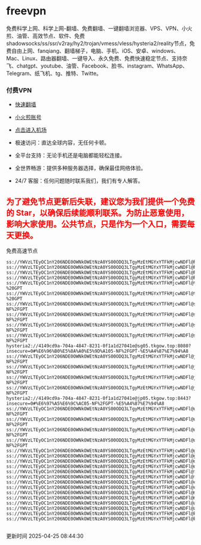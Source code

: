 # freevpn

免费科学上网、科学上网-翻墙、免费翻墙、一键翻墙浏览器、VPS、VPN、小火煎、油管、高效节点、软件、免费shadowsocks/ss/ssr/v2ray/hy2/trojan/vmess/vless/hysteria2/reality节点，免费自由上网、fanqiang、翻墙梯子，电脑、手机、iOS、安卓、windows、Mac、Linux、路由器翻墙、一键导入、永久免费、免费快速稳定节点、支持奈飞、chatgpt、youtube、油管、Facebook、脸书、instagram、WhatsApp、Telegram、纸飞机、tg、推特、Twitte。

### 付费VPN
* [快速翻墙](https://uhuio.top/) 

* [小火煎账号](https://free-clash.top/) 

* [点击进入机场](https://uhuio.top/) 

* 极速访问：直达全球内容，无任何卡顿。

* 全平台支持：无论手机还是电脑都能轻松连接。

* 全世界畅游：提供多种服务器选择，确保最佳网络体验。

* 24/7 客服：任何问题随时联系我们，我们有专人解答。

## <font color="red">为了避免节点更新后失联，建议您为我们提供一个免费的 Star，以确保后续能顺利联系。为防止恶意使用，影响大家使用。公共节点，只是作为一个入口，需要每天更换。</font>

免费高速节点

```ss://YWVzLTEyOC1nY206NDE0OWNkOWEtNzA0YS00ODQ3LTgyMzEtMGYxYTFkMjcwNDFl@hk01.jgrtoioceaw.help:50384#%E9%A6%99%E6%B8%AF01
ss://YWVzLTEyOC1nY206NDE0OWNkOWEtNzA0YS00ODQ3LTgyMzEtMGYxYTFkMjcwNDFl@hk02.jigreliewolf.click:17889#%E9%A6%99%E6%B8%AF02
ss://YWVzLTEyOC1nY206NDE0OWNkOWEtNzA0YS00ODQ3LTgyMzEtMGYxYTFkMjcwNDFl@hk03.jigreliewolf.click:10838#%E9%A6%99%E6%B8%AF03
ss://YWVzLTEyOC1nY206NDE0OWNkOWEtNzA0YS00ODQ3LTgyMzEtMGYxYTFkMjcwNDFl@hk04.jgrtoioceaw.help:29956#%E9%A6%99%E6%B8%AF04
ss://YWVzLTEyOC1nY206NDE0OWNkOWEtNzA0YS00ODQ3LTgyMzEtMGYxYTFkMjcwNDFl@hk05.ijgelrkasd.click:41284#%E9%A6%99%E6%B8%AF05
ss://YWVzLTEyOC1nY206NDE0OWNkOWEtNzA0YS00ODQ3LTgyMzEtMGYxYTFkMjcwNDFl@tw01.jigreliewolf.click:30995#%E5%8F%B0%E6%B9%BE01%20-%20GPT
ss://YWVzLTEyOC1nY206NDE0OWNkOWEtNzA0YS00ODQ3LTgyMzEtMGYxYTFkMjcwNDFl@tw02.ijgelrkasd.click:22610#%E5%8F%B0%E6%B9%BE02%20-%20GPT
ss://YWVzLTEyOC1nY206NDE0OWNkOWEtNzA0YS00ODQ3LTgyMzEtMGYxYTFkMjcwNDFl@sg01.jgrtoioceaw.help:55559#%E6%96%B0%E5%8A%A0%E5%9D%A101%20-NF%2FGPT
ss://YWVzLTEyOC1nY206NDE0OWNkOWEtNzA0YS00ODQ3LTgyMzEtMGYxYTFkMjcwNDFl@sg02.jigreliewolf.click:40574#%E6%96%B0%E5%8A%A0%E5%9D%A102%20-NF%2FGPT
ss://YWVzLTEyOC1nY206NDE0OWNkOWEtNzA0YS00ODQ3LTgyMzEtMGYxYTFkMjcwNDFl@sg03.ijgelrkasd.click:23716#%E6%96%B0%E5%8A%A0%E5%9D%A103%20-NF%2FGPT
ss://YWVzLTEyOC1nY206NDE0OWNkOWEtNzA0YS00ODQ3LTgyMzEtMGYxYTFkMjcwNDFl@sg04.jgrtoioceaw.help:17971#%E6%96%B0%E5%8A%A0%E5%9D%A104%20-NF%2FGPT
hysteria2://4149cd9a-704a-4847-8231-0f1a1d27041e@sg05.tkgow.top:8080?insecure=0#%E6%96%B0%E5%8A%A0%E5%9D%A105-NF%2FGPT-%E5%A4%87%E7%94%A8
ss://YWVzLTEyOC1nY206NDE0OWNkOWEtNzA0YS00ODQ3LTgyMzEtMGYxYTFkMjcwNDFl@jp01.jgrtoioceaw.help:58645#%E6%97%A5%E6%9C%AC01%20-NF%2FGPT
ss://YWVzLTEyOC1nY206NDE0OWNkOWEtNzA0YS00ODQ3LTgyMzEtMGYxYTFkMjcwNDFl@jp02.jgrtoioceaw.help:47462#%E6%97%A5%E6%9C%AC02%20-NF%2FGPT
ss://YWVzLTEyOC1nY206NDE0OWNkOWEtNzA0YS00ODQ3LTgyMzEtMGYxYTFkMjcwNDFl@jp03.jigreliewolf.click:33414#%E6%97%A5%E6%9C%AC03%20-NF%2FGPT
ss://YWVzLTEyOC1nY206NDE0OWNkOWEtNzA0YS00ODQ3LTgyMzEtMGYxYTFkMjcwNDFl@jp04.ijgelrkasd.click:58223#%E6%97%A5%E6%9C%AC04%20-NF%2FGPT
hysteria2://4149cd9a-704a-4847-8231-0f1a1d27041e@jp05.tkgow.top:8443?insecure=0#%E6%97%A5%E6%9C%AC05-NF%2FGPT-%E5%A4%87%E7%94%A8
ss://YWVzLTEyOC1nY206NDE0OWNkOWEtNzA0YS00ODQ3LTgyMzEtMGYxYTFkMjcwNDFl@us01.jgrtoioceaw.help:48129#%E7%BE%8E%E5%9B%BD01%20-NF%2FGPT
ss://YWVzLTEyOC1nY206NDE0OWNkOWEtNzA0YS00ODQ3LTgyMzEtMGYxYTFkMjcwNDFl@us02.jgrtoioceaw.help:44907#%E7%BE%8E%E5%9B%BD02%20-NF%2FGPT
ss://YWVzLTEyOC1nY206NDE0OWNkOWEtNzA0YS00ODQ3LTgyMzEtMGYxYTFkMjcwNDFl@us03.jigreliewolf.click:43330#%E7%BE%8E%E5%9B%BD03%20-NF%2FGPT
ss://YWVzLTEyOC1nY206NDE0OWNkOWEtNzA0YS00ODQ3LTgyMzEtMGYxYTFkMjcwNDFl@us04.ijgelrkasd.click:44130#%E7%BE%8E%E5%9B%BD04%20-NF%2FGPT
ss://YWVzLTEyOC1nY206NDE0OWNkOWEtNzA0YS00ODQ3LTgyMzEtMGYxYTFkMjcwNDFl@gb01.jgrtoioceaw.help:27765#%E8%8B%B1%E5%9B%BD01
ss://YWVzLTEyOC1nY206NDE0OWNkOWEtNzA0YS00ODQ3LTgyMzEtMGYxYTFkMjcwNDFl@gb02.jigreliewolf.click:52762#%E8%8B%B1%E5%9B%BD02
ss://YWVzLTEyOC1nY206NDE0OWNkOWEtNzA0YS00ODQ3LTgyMzEtMGYxYTFkMjcwNDFl@de01.jgrtoioceaw.help:20635#%E5%BE%B7%E5%9B%BD01
ss://YWVzLTEyOC1nY206NDE0OWNkOWEtNzA0YS00ODQ3LTgyMzEtMGYxYTFkMjcwNDFl@de02.jigreliewolf.click:52770#%E5%BE%B7%E5%9B%BD02
ss://YWVzLTEyOC1nY206NDE0OWNkOWEtNzA0YS00ODQ3LTgyMzEtMGYxYTFkMjcwNDFl@fr01.ijgelrkasd.click:32568#%E6%B3%95%E5%9B%BD01
ss://YWVzLTEyOC1nY206NDE0OWNkOWEtNzA0YS00ODQ3LTgyMzEtMGYxYTFkMjcwNDFl@fr02.jigreliewolf.click:45265#%E6%B3%95%E5%9B%BD02
ss://YWVzLTEyOC1nY206NDE0OWNkOWEtNzA0YS00ODQ3LTgyMzEtMGYxYTFkMjcwNDFl@ca01.jigreliewolf.click:30461#%E5%8A%A0%E6%8B%BF%E5%A4%A701
ss://YWVzLTEyOC1nY206NDE0OWNkOWEtNzA0YS00ODQ3LTgyMzEtMGYxYTFkMjcwNDFl@ca02.ijgelrkasd.click:24053#%E5%8A%A0%E6%8B%BF%E5%A4%A702
ss://YWVzLTEyOC1nY206NDE0OWNkOWEtNzA0YS00ODQ3LTgyMzEtMGYxYTFkMjcwNDFl@my01.jigreliewolf.click:52408#%E9%A9%AC%E6%9D%A5%E8%A5%BF%E4%BA%9A01
ss://YWVzLTEyOC1nY206NDE0OWNkOWEtNzA0YS00ODQ3LTgyMzEtMGYxYTFkMjcwNDFl@my02.ijgelrkasd.click:25519#%E9%A9%AC%E6%9D%A5%E8%A5%BF%E4%BA%9A02
ss://YWVzLTEyOC1nY206NDE0OWNkOWEtNzA0YS00ODQ3LTgyMzEtMGYxYTFkMjcwNDFl@au01.jgrtoioceaw.help:13460#%E6%BE%B3%E5%A4%A7%E5%88%A9%E4%BA%9A01
ss://YWVzLTEyOC1nY206NDE0OWNkOWEtNzA0YS00ODQ3LTgyMzEtMGYxYTFkMjcwNDFl@au02.ijgelrkasd.click:46073#%E6%BE%B3%E5%A4%A7%E5%88%A9%E4%BA%9A02
ss://YWVzLTEyOC1nY206NDE0OWNkOWEtNzA0YS00ODQ3LTgyMzEtMGYxYTFkMjcwNDFl@ko01.jgrtoioceaw.help:46108#%E9%9F%A9%E5%9B%BD01
ss://YWVzLTEyOC1nY206NDE0OWNkOWEtNzA0YS00ODQ3LTgyMzEtMGYxYTFkMjcwNDFl@ko02.jigreliewolf.click:50181#%E9%9F%A9%E5%9B%BD02


```
更新时间 2025-04-25 08:44:30